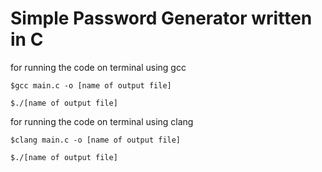 # Simple Password Generator written in C

for running the code on terminal using gcc
<p>
<code>$gcc main.c -o [name of output file]</code>
</p>
<p>
<code>$./[name of output file]</code>
<p>
for running the code on terminal using clang
</p>
<p>
<code>$clang main.c -o [name of output file]</code>
</p>
<p>
<code>$./[name of output file]</code>
</p>

